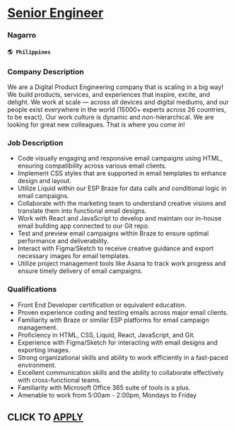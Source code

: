 # [Senior Engineer](https://www.remotewlb.com/apply/senior-engineer-74832)  
### Nagarro  
#### `🌎 Philippines`  

### Company Description

We are a Digital Product Engineering company that is scaling in a big way! We build products, services, and experiences that inspire, excite, and delight. We work at scale — across all devices and digital mediums, and our people exist everywhere in the world (15000+ experts across 26 countries, to be exact). Our work culture is dynamic and non-hierarchical. We are looking for great new colleagues. That is where you come in!

### Job Description

  * Code visually engaging and responsive email campaigns using HTML, ensuring compatibility across various email clients. 
  * Implement CSS styles that are supported in email templates to enhance design and layout. 
  * Utilize Liquid within our ESP Braze for data calls and conditional logic in email campaigns. 
  * Collaborate with the marketing team to understand creative visions and translate them into functional email designs. 
  * Work with React and JavaScript to develop and maintain our in-house email building app connected to our Git repo. 
  * Test and preview email campaigns within Braze to ensure optimal performance and deliverability. 
  * Interact with Figma/Sketch to receive creative guidance and export necessary images for email templates. 
  * Utilize project management tools like Asana to track work progress and ensure timely delivery of email campaigns. 

### Qualifications

  * Front End Developer certification or equivalent education. 
  * Proven experience coding and testing emails across major email clients. 
  * Familiarity with Braze or similar ESP platforms for email campaign management. 
  * Proficiency in HTML, CSS, Liquid, React, JavaScript, and Git. 
  * Experience with Figma/Sketch for interacting with email designs and exporting images. 
  * Strong organizational skills and ability to work efficiently in a fast-paced environment. 
  * Excellent communication skills and the ability to collaborate effectively with cross-functional teams. 
  * Familiarity with Microsoft Office 365 suite of tools is a plus. 
  * Amenable to work from 5:00am - 2:00pm, Mondays to Friday 

  
## CLICK TO [APPLY](https://www.remotewlb.com/apply/senior-engineer-74832)


